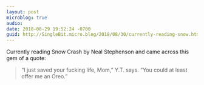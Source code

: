 ```yaml
---
layout: post
microblog: true
audio: 
date: 2018-08-29 19:52:24 -0700
guid: http://SingleBit.micro.blog/2018/08/30/currently-reading-snow.html
---
```

Currently reading Snow Crash by Neal Stephenson and came across this gem of a quote: 

>“I just saved your fucking life, Mom,” Y.T. says. “You could at least offer me an Oreo.”

